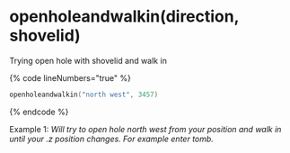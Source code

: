 # openholeandwalkin(direction, shovelid)

Trying open hole with shovelid and walk in

{% code lineNumbers="true" %}
```lua
openholeandwalkin("north west", 3457)
```

{% endcode %}

Example 1: _Will try to open hole north west from your position and walk in until your .z position changes. For example enter tomb._
